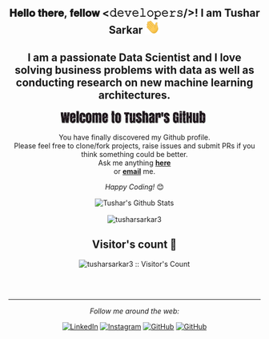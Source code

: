 <div align="center">
<h2> 𝐇𝐞𝐥𝐥𝐨 𝐭𝐡𝐞𝐫𝐞, 𝐟𝐞𝐥𝐥𝐨𝐰 <𝚍𝚎𝚟𝚎𝚕𝚘𝚙𝚎𝚛𝚜/>! I am Tushar Sarkar  <img src="gifs\Hi.gif" width="30px"></h2>
<h2> I am a passionate Data Scientist and I love solving business problems with data as well as conducting research on new machine learning architectures.</h2>
</div>

<div align="center" width="50">

<img src="gifs\Nlw34mpU.gif" alt="Welcome!" width="300"/>

</div>

<div align="center">

You have finally discovered my Github profile. <br>
Please feel free to clone/fork projects, raise issues and submit PRs if you think something could be better. <br>
Ask me anything <a href="https://github.com/tusharsarkar3/tusharsarkar3/issues/new"><b>here</b></a><br>
or <a href="mailto:tushar.sarkar@somaiya.edu"><b>email</b></a> me.

<i>Happy Coding!</i> 😊

</div>

<div align="center">


<img align="center" src="https://github-readme-stats.vercel.app/api?username=tusharsarkar3&include_all_commits=true&count_private=true&show_icons=true&line_height=20&title_color=7A7ADB&icon_color=2234AE&text_color=D3D3D3&bg_color=0,000000,130F40" alt="Tushar's Github Stats">

<div align="center">
<p><img align="center" src="https://github-readme-stats.vercel.app/api/top-langs?username=tusharsarkar3&show_icons=true&theme=monokai&layout=compact" alt="tusharsarkar3" /></p>
</div>

<h2> Visitor's count 👀</h2>
<p align="center"><img src="https://profile-counter.glitch.me/{tusharsarkar3}/count.svg" alt="tusharsarkar3 :: Visitor's Count" /></p>

</br>
</br>

---

<i>Follow me around the web:</i><br>

<a href="https://www.linkedin.com/in/tushar-sarkar-3911151aa/" target="_blank"><img src="https://img.shields.io/badge/LinkedIn-%230077B5.svg?&style=flat-square&logo=linkedin&logoColor=white" alt="LinkedIn"></a>
<a href="https://www.instagram.com/_tusharrrr_____/" target="_blank"><img src="https://img.shields.io/badge/Instagram-%23E4405F.svg?&style=flat-square&logo=instagram&logoColor=white" alt="Instagram"></a>
<a href="https://github.com/tusharsarkar3" target="_blank"><img src="https://img.shields.io/badge/GitHub-%231877F2.svg?&style=flat-square&logo=github&logoColor=white" alt="GitHub"></a>
<a href="https://scholar.google.com/citations?user=b3Sed68AAAAJ&hl=en" target="_blank"><img src="https://img.shields.io/badge/scholar-%230077B5.svg?&style=flat-square&logo=google" alt="GitHub"></a>
</div>

